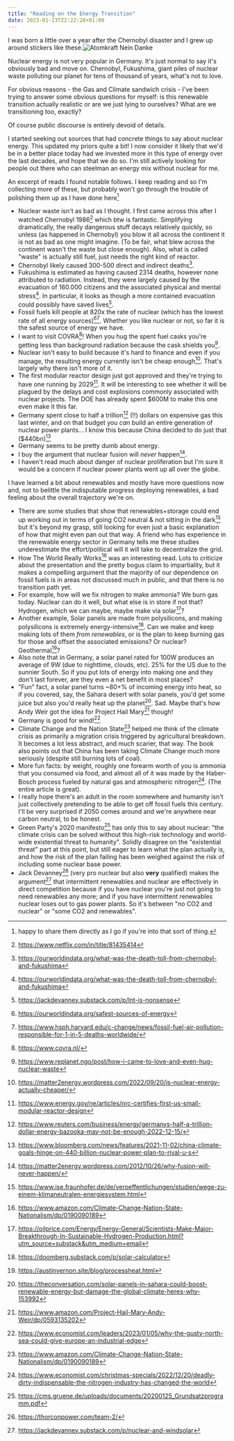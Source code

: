 ```yaml
---
title: "Reading on the Energy Transition"
date: 2023-01-13T22:22:28+01:00
---
```


I was born a little over a year after the Chernobyl disaster and I grew up
around stickers like these.![Atomkraft Nein Danke](/atomkraftneindanke.jpeg)

Nuclear energy is not very popular in Germany. It's just normal to say it's
obviously bad and move on. Chernobyl, Fukushima, giant piles of nuclear waste
polluting our planet for tens of thousand of years, what's not to love.

For obvious reasons - the Gas and Climate sandwich crisis - I've been trying to
answer some obvious questions for myself: is this renewable transition actually
realistic or are we just lying to ourselves? What are we transitioning too,
exactly?

Of course public discourse is entirely devoid of details.

I started seeking out sources that had concrete things to say about nuclear
energy. This updated my priors quite a bit! I now consider it likely that we'd
be in a better place today had we invested more in this type of energy over the
last decades, and hope that we do so. I'm still actively looking for people out
there who can steelman an energy mix without nuclear for me.

An excerpt of reads I found notable follows. I keep reading and so I'm collecting
more of these, but probably won't go through the trouble of polishing them up as
I have done here[^24]

- Nuclear waste isn't as bad as I thought. I first came across this after I
  watched Chernobyl 1986[^1] which btw is fantastic. Simplifying dramatically,
  the really dangerous stuff decays relatively quickly, so unless (as happened
  in Chernobyl) you blow it all across the continent it is not as bad as one
  might imagine. (To be fair, what blew across the continent wasn't the waste
  but close enough). Also, what is called "waste" is actually still fuel, just
  needs the right kind of reactor.
- Chernobyl likely caused 300-500 direct and indirect deaths[^3].
- Fukushima is estimated as having caused 2314 deaths, however none attributed
  to radiation. Instead, they were largely caused by the evacuation of 160.000
citizens and the associated physical and mental stress[^3]. In particular, it
looks as though a more contained evacuation could possibly have saved lives[^21].
- Fossil fuels kill people at 820x the rate of nuclear (which has the lowest
  rate of all energy sources)[^4][^9]. Whether you like nuclear or not, so far
  it is the safest source of energy we have.
- I want to visit COVRA[^6]! When you hug the spent fuel casks you're getting
  less than background radiation because the cask shields you[^7].
- Nuclear isn't easy to build because it's hard to finance and even if you
  manage, the resulting energy currently isn't be cheap enough[^5]. That's
  largely why there isn't more of it.
- The first modular reactor design just got approved and they're trying to have
  one running by 2029[^20]. It will be interesting to see whether it will be plagued
by the delays and cost explosions commonly associated with nuclear projects. The DOE
has already spent $600M to make this one even make it this far.
- Germany spent close to half a trillion[^8] (!!) dollars on expensive gas this last winter,
  and on that budget you *can* build an entire generation of nuclear power plants... I know this because China decided to do just that ($440bn)[^10]
- Germany seems to be pretty dumb about energy. 
- I buy the argument that nuclear fusion will *never* happen[^18].
- I haven't read much about danger of nuclear proliferation but I'm sure it would be a concern if nuclear power plants went up all over the globe.

I have learned a bit about renewables and mostly have more questions now and,
not to belittle the indisputable progress deploying renewables, a bad feeling
about the overall trajectory we're on.

- There are some studies that show that renewables+storage could end up working
  out in terms of going CO2 neutral & not sitting in the dark[^13] but it's
  beyond my grasp, still looking for even just a basic explanation of how that
  might even pan out that way. A friend who has experience in the renewable energy
  sector in Germany tells me these studies underestimate the effort/political will
  it will take to decentralize the grid.
- How The World Really Works[^15] was an interesting read. Lots to criticize about
  the presentation and the pretty bogus claim to impartiality, but it makes a
  compelling argument that the majority of our dependence on fossil fuels is in
  areas not discussed much in public, and that there is no transition path yet.
- For example, how will we fix nitrogen to make ammonia? We burn gas today.
  Nuclear can do it well, but what else is in store if not that? Hydrogen,
  which we can maybe, maybe make via solar[^23]?
- Another example, Solar panels are made from polysilicons, and making polysilicons
  is extremely energy-intensive[^11]. Can we make and keep making lots of them
  *from renewables*, or is the plan to keep burning gas for those and offset the
  associated emissions? Or nuclear? Geothermal[^16]?
- Also note that in Germany, a solar panel rated for 100W produces an average of
  9W (due to nighttime, clouds, etc). 25% for the US due to the sunnier South.
  So if you put lots of energy into making one and they don't last forever, are
  they even a net benefit in most places?
- "Fun" fact, a solar panel turns ~80+% of incoming energy into heat, so if you
  covered, say, the Sahara desert with solar panels, you'd get some juice but
  also you'd really heat up the planet[^22]. Sad. Maybe that's how Andy Weir got the
  idea for Project Hail Mary[^14] though!
- Germany is good for wind![^12] 
- Climate Change and the Nation State[^15] helped me think of the climate crisis
  as primarily a migration crisis triggered by agricultural breakdown. It
  becomes a lot less abstract, and much scarier, that way. The book also points
  out that China has been taking Climate Change much more seriously (despite
  still burning lots of coal).
- More fun facts: by weight, roughly one forearm worth of you is ammonia that
  you consumed via food, and almost all of it was made by the Haber-Bosch
  process fueled by natural gas and atmospheric nitrogen[^17]. (The entire
  article is great).
- I really hope there's an adult in the room somewhere and humanity isn't just
  collectively pretending to be able to get off fossil fuels this century. I'll
  be very surprised if 2050 comes around and we're anywhere near carbon neutral,
  to be honest.
- Green Party's 2020 manifesto[^19] has only this to say about nuclear: "the
  climate crisis can be solved without this high-risk technology and world-wide
  existential threat to humanity". Solidly disagree on the "existential threat"
  part at this point, but still eager to learn what the plan actually is, and
  how the risk of the plan failing has been weighed against the risk of
  including some nuclear base power.
- Jack Devanney[^26] (very pro nuclear but also **very** qualified) makes the
  argument[^25] that intermittent renewables and nuclear are effectively in
  direct competition because if you have nuclear you're just not going to need
  renewables any more; and if you have intermittent renewables nuclear loses out
  to gas power plants. So it's between "no CO2 and nuclear" or "some CO2 and
  renewables".

[^1]: https://www.netflix.com/in/title/81435414
[^2]: https://jackdevanney.substack.com/p/600-year-old-spent-nuclear-fuel-is, https://www.collectifission.nl/nl/2022/07/nuclear-energy-is-clean/
[^3]: https://ourworldindata.org/what-was-the-death-toll-from-chernobyl-and-fukushima
[^4]: https://ourworldindata.org/safest-sources-of-energy
[^5]: https://matter2energy.wordpress.com/2022/09/20/is-nuclear-energy-actually-cheaper/
[^6]: https://www.covra.nl/
[^7]: https://www.replanet.ngo/post/how-i-came-to-love-and-even-hug-nuclear-waste
[^8]: https://www.reuters.com/business/energy/germanys-half-a-trillion-dollar-energy-bazooka-may-not-be-enough-2022-12-15/
[^9]: https://www.hsph.harvard.edu/c-change/news/fossil-fuel-air-pollution-responsible-for-1-in-5-deaths-worldwide/
[^10]: https://www.bloomberg.com/news/features/2021-11-02/china-climate-goals-hinge-on-440-billion-nuclear-power-plan-to-rival-u-s
[^11]: https://doomberg.substack.com/p/solar-calculator
[^12]: https://www.economist.com/leaders/2023/01/05/why-the-gusty-north-sea-could-give-europe-an-industrial-edge
[^13]: https://www.ise.fraunhofer.de/de/veroeffentlichungen/studien/wege-zu-einem-klimaneutralen-energiesystem.html
[^14]: https://www.amazon.com/Project-Hail-Mary-Andy-Weir/dp/0593135202
[^15]: https://www.amazon.com/Climate-Change-Nation-State-Nationalism/dp/0190090189
[^16]: https://austinvernon.site/blog/processheat.html
[^17]: https://www.economist.com/christmas-specials/2022/12/20/deadly-dirty-indispensable-the-nitrogen-industry-has-changed-the-world
[^18]: https://matter2energy.wordpress.com/2012/10/26/why-fusion-will-never-happen/
[^19]: https://cms.gruene.de/uploads/documents/20200125_Grundsatzprogramm.pdf
[^20]: https://www.energy.gov/ne/articles/nrc-certifies-first-us-small-modular-reactor-design
[^21]: https://jackdevanney.substack.com/p/lnt-is-nonsense
[^22]: https://theconversation.com/solar-panels-in-sahara-could-boost-renewable-energy-but-damage-the-global-climate-heres-why-153992
[^23]: https://oilprice.com/Energy/Energy-General/Scientists-Make-Major-Breakthrough-In-Sustainable-Hydrogen-Production.html?utm_source=substack&utm_medium=email
[^24]: happy to share them directly as I go if you're into that sort of thing.
[^25]: https://jackdevanney.substack.com/p/nuclear-and-windsolar
[^26]: https://thorconpower.com/team-2/